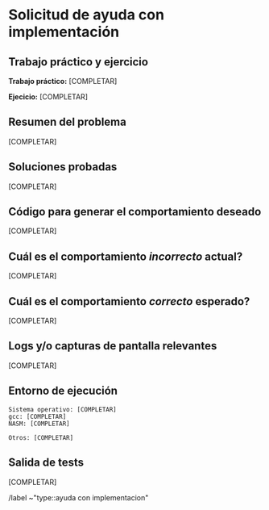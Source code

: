 <!---
POR FAVOR LEER!
Antes de consultar, por favor buscar en el Discord de la materia si no se respondió una pregunta similar. 
Si la pregunta se puede abstraer del detalle del código, y no tiene spoilers de resolución, enviarla al servidor de Discord donde recibirán respuesta más rápido.
--->

# Solicitud de ayuda con implementación

## Trabajo práctico y ejercicio
<!-- Indicar el trabajo práctico y número de ejercicio a consultar. -->
**Trabajo práctico:** [COMPLETAR]

**Ejecicio:** [COMPLETAR]

## Resumen del problema
<!-- Resumir el comportamiento que no están pudiendo implementar en el contexto de su solución -->
[COMPLETAR]

## Soluciones probadas
<!-- Linkear a archivo del proyecto con la resolución que tienen actualmente, y de haber probado otras versiones pegar snippets de código acá también. -->
<!-- Se puede linkear linas específicas de código abriendo el archivo relevante en la interfaz web del repositorio y haciendo click en el número de linea, luego copiando la URL de la página. -->
[COMPLETAR]

## Código para generar el comportamiento deseado
<!-- Linkear a archivo del proyecto con código para reproducir el error o proveer snippet de código para reproducir el error e indicar como utilizarlo. -->
<!-- Se puede linkear linas específicas de código abriendo el archivo relevante en la interfaz web del repositorio y haciendo click en el número de linea, luego copiando la URL de la página. -->
[COMPLETAR]

## Cuál es el comportamiento *incorrecto* actual?
<!-- Describir el comportamiento actual del sistema o función al seguir los pasos indicados anteriormente. -->
[COMPLETAR]

## Cuál es el comportamiento *correcto* esperado?
<!-- Describir el comportamiento esperado del sistema o función al seguir los pasos indicados anteriormente. -->
[COMPLETAR]

## Logs y/o capturas de pantalla relevantes
<!-- De ser relevantes incluir screenshots para ilustrar el error.  -->
<!-- Pegar logs de error (de valgrind, nasm) o indicar la excepción que esté ocurriendo con detalle de los valores de registros --> 
<!-- En vez de pegar los logs también pueden crear un snippet usando el boton `+` de la barra superior de gitlab > submenú Gitlab > New snippet -->
[COMPLETAR]

## Entorno de ejecución
<!-- Listar información relevante de entorno de ejecución, especialmente sistema operativo (Ubuntu versión x, WSL, mac, etc) y versión de gcc y nasm (`gcc --version`, `nasm --version`). -->
```
Sistema operativo: [COMPLETAR]
gcc: [COMPLETAR]
NASM: [COMPLETAR]

Otros: [COMPLETAR]
```

## Salida de tests
<!-- De haber sido provistos, pegar o describir la salida de los tests de la cátedra relevantes a la consulta. -->
<!-- Omitir si ya fue provisto en un punto anterior. -->
<!-- CORRER LOS TESTS CON VALGRIND. -->
[COMPLETAR]

/label ~"type::ayuda con implementacion"
